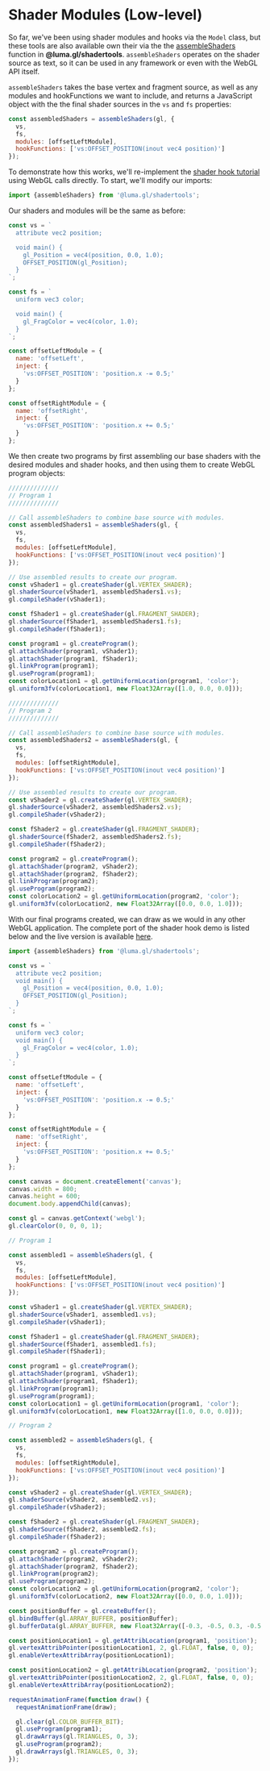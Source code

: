 # Shader Modules (Low-level)

So far, we've been using shader modules and hooks via the `Model` class, but these tools are also available own their via the the [assembleShaders](/docs/api-reference/shadertools/assemble-shaders) function in **@luma.gl/shadertools**. `assembleShaders` operates on the shader source as text, so it can be used in any framework or even with the WebGL API itself.

`assembleShaders` takes the base vertex and fragment source, as well as any modules and hookFunctions we want to include, and returns a JavaScript object with the the final shader sources in the `vs` and `fs` properties:

```js
const assembledShaders = assembleShaders(gl, {
  vs,
  fs,
  modules: [offsetLeftModule],
  hookFunctions: ['vs:OFFSET_POSITION(inout vec4 position)']
});
```

To demonstrate how this works, we'll re-implement the [shader hook tutorial](/docs/getting-started/shader-hooks) using WebGL calls directly. To start, we'll modify our imports:

```js
import {assembleShaders} from '@luma.gl/shadertools';
```

Our shaders and modules will be the same as before:

```js
const vs = `
  attribute vec2 position;

  void main() {
    gl_Position = vec4(position, 0.0, 1.0);
    OFFSET_POSITION(gl_Position);
  }
`;

const fs = `
  uniform vec3 color;

  void main() {
    gl_FragColor = vec4(color, 1.0);
  }
`;

const offsetLeftModule = {
  name: 'offsetLeft',
  inject: {
    'vs:OFFSET_POSITION': 'position.x -= 0.5;'
  }
};

const offsetRightModule = {
  name: 'offsetRight',
  inject: {
    'vs:OFFSET_POSITION': 'position.x += 0.5;'
  }
};
```

We then create two programs by first assembling our base shaders with the desired modules and shader hooks, and then using them to create WebGL program objects:

```js
//////////////
// Program 1
//////////////

// Call assembleShaders to combine base source with modules.
const assembledShaders1 = assembleShaders(gl, {
  vs,
  fs,
  modules: [offsetLeftModule],
  hookFunctions: ['vs:OFFSET_POSITION(inout vec4 position)']
});

// Use assembled results to create our program.
const vShader1 = gl.createShader(gl.VERTEX_SHADER);
gl.shaderSource(vShader1, assembledShaders1.vs);
gl.compileShader(vShader1);

const fShader1 = gl.createShader(gl.FRAGMENT_SHADER);
gl.shaderSource(fShader1, assembledShaders1.fs);
gl.compileShader(fShader1);

const program1 = gl.createProgram();
gl.attachShader(program1, vShader1);
gl.attachShader(program1, fShader1);
gl.linkProgram(program1);
gl.useProgram(program1);
const colorLocation1 = gl.getUniformLocation(program1, 'color');
gl.uniform3fv(colorLocation1, new Float32Array([1.0, 0.0, 0.0]));

//////////////
// Program 2
//////////////

// Call assembleShaders to combine base source with modules.
const assembledShaders2 = assembleShaders(gl, {
  vs,
  fs,
  modules: [offsetRightModule],
  hookFunctions: ['vs:OFFSET_POSITION(inout vec4 position)']
});

// Use assembled results to create our program.
const vShader2 = gl.createShader(gl.VERTEX_SHADER);
gl.shaderSource(vShader2, assembledShaders2.vs);
gl.compileShader(vShader2);

const fShader2 = gl.createShader(gl.FRAGMENT_SHADER);
gl.shaderSource(fShader2, assembledShaders2.fs);
gl.compileShader(fShader2);

const program2 = gl.createProgram();
gl.attachShader(program2, vShader2);
gl.attachShader(program2, fShader2);
gl.linkProgram(program2);
gl.useProgram(program2);
const colorLocation2 = gl.getUniformLocation(program2, 'color');
gl.uniform3fv(colorLocation2, new Float32Array([0.0, 0.0, 1.0]));
```

With our final programs created, we can draw as we would in any other WebGL application. The complete port of the shader hook demo is listed below and the live version is available [here](/examples/getting-started/shader-modules-low).

```js
import {assembleShaders} from '@luma.gl/shadertools';

const vs = `
  attribute vec2 position;
  void main() {
    gl_Position = vec4(position, 0.0, 1.0);
    OFFSET_POSITION(gl_Position);
  }
`;

const fs = `
  uniform vec3 color;
  void main() {
    gl_FragColor = vec4(color, 1.0);
  }
`;

const offsetLeftModule = {
  name: 'offsetLeft',
  inject: {
    'vs:OFFSET_POSITION': 'position.x -= 0.5;'
  }
};

const offsetRightModule = {
  name: 'offsetRight',
  inject: {
    'vs:OFFSET_POSITION': 'position.x += 0.5;'
  }
};

const canvas = document.createElement('canvas');
canvas.width = 800;
canvas.height = 600;
document.body.appendChild(canvas);

const gl = canvas.getContext('webgl');
gl.clearColor(0, 0, 0, 1);

// Program 1

const assembled1 = assembleShaders(gl, {
  vs,
  fs,
  modules: [offsetLeftModule],
  hookFunctions: ['vs:OFFSET_POSITION(inout vec4 position)']
});

const vShader1 = gl.createShader(gl.VERTEX_SHADER);
gl.shaderSource(vShader1, assembled1.vs);
gl.compileShader(vShader1);

const fShader1 = gl.createShader(gl.FRAGMENT_SHADER);
gl.shaderSource(fShader1, assembled1.fs);
gl.compileShader(fShader1);

const program1 = gl.createProgram();
gl.attachShader(program1, vShader1);
gl.attachShader(program1, fShader1);
gl.linkProgram(program1);
gl.useProgram(program1);
const colorLocation1 = gl.getUniformLocation(program1, 'color');
gl.uniform3fv(colorLocation1, new Float32Array([1.0, 0.0, 0.0]));

// Program 2

const assembled2 = assembleShaders(gl, {
  vs,
  fs,
  modules: [offsetRightModule],
  hookFunctions: ['vs:OFFSET_POSITION(inout vec4 position)']
});

const vShader2 = gl.createShader(gl.VERTEX_SHADER);
gl.shaderSource(vShader2, assembled2.vs);
gl.compileShader(vShader2);

const fShader2 = gl.createShader(gl.FRAGMENT_SHADER);
gl.shaderSource(fShader2, assembled2.fs);
gl.compileShader(fShader2);

const program2 = gl.createProgram();
gl.attachShader(program2, vShader2);
gl.attachShader(program2, fShader2);
gl.linkProgram(program2);
gl.useProgram(program2);
const colorLocation2 = gl.getUniformLocation(program2, 'color');
gl.uniform3fv(colorLocation2, new Float32Array([0.0, 0.0, 1.0]));

const positionBuffer = gl.createBuffer();
gl.bindBuffer(gl.ARRAY_BUFFER, positionBuffer);
gl.bufferData(gl.ARRAY_BUFFER, new Float32Array([-0.3, -0.5, 0.3, -0.5, 0.0, 0.5]), gl.STATIC_DRAW);

const positionLocation1 = gl.getAttribLocation(program1, 'position');
gl.vertexAttribPointer(positionLocation1, 2, gl.FLOAT, false, 0, 0);
gl.enableVertexAttribArray(positionLocation1);

const positionLocation2 = gl.getAttribLocation(program2, 'position');
gl.vertexAttribPointer(positionLocation2, 2, gl.FLOAT, false, 0, 0);
gl.enableVertexAttribArray(positionLocation2);

requestAnimationFrame(function draw() {
  requestAnimationFrame(draw);

  gl.clear(gl.COLOR_BUFFER_BIT);
  gl.useProgram(program1);
  gl.drawArrays(gl.TRIANGLES, 0, 3);
  gl.useProgram(program2);
  gl.drawArrays(gl.TRIANGLES, 0, 3);
});
```
